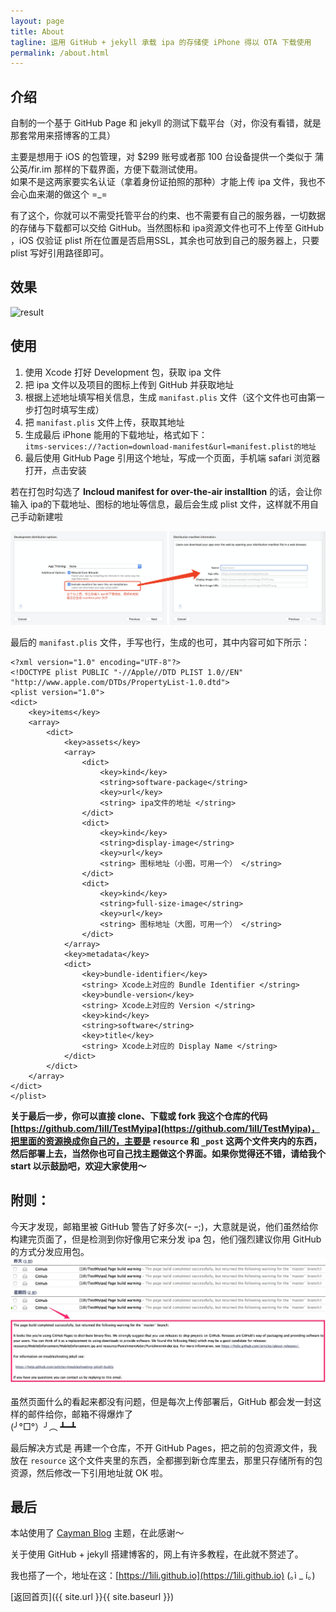 ```yaml
---
layout: page
title: About
tagline: 运用 GitHub + jekyll 承载 ipa 的存储使 iPhone 得以 OTA 下载使用
permalink: /about.html
---
```


## 介绍

自制的一个基于 GitHub Page 和 jekyll 的测试下载平台（对，你没有看错，就是那套常用来搭博客的工具）

主要是想用于 iOS 的包管理，对 $299 账号或者那 100 台设备提供一个类似于 蒲公英/fir.im 那样的下载界面，方便下载测试使用。<br/>如果不是这两家要实名认证（拿着身份证拍照的那种）才能上传 ipa 文件，我也不会心血来潮的做这个 =_=

有了这个，你就可以不需受托管平台的约束、也不需要有自己的服务器，一切数据的存储与下载都可以交给 GitHub。当然图标和 ipa资源文件也可不上传至 GitHub ，iOS 仅验证 plist 所在位置是否启用SSL，其余也可放到自己的服务器上，只要 plist 写好引用路径即可。

## 效果

![result](https://raw.githubusercontent.com/1ilI/1ilI.github.io/master/resource/2018-04/result.gif)

## 使用

1. 使用 Xcode 打好 Development 包，获取 ipa 文件
2. 把 ipa 文件以及项目的图标上传到 GitHub 并获取地址
3. 根据上述地址填写相关信息，生成 `manifast.plis` 文件（这个文件也可由第一步打包时填写生成）
4. 把 `manifast.plis` 文件上传，获取其地址
5. 生成最后 iPhone 能用的下载地址，格式如下： <br/>
`itms-services://?action=download-manifest&url=manifest.plist的地址`
6. 最后使用 GitHub Page 引用这个地址，写成一个页面，手机端 safari 浏览器打开，点击安装

若在打包时勾选了 **Incloud manifest for over-the-air installtion** 的话，会让你输入 ipa的下载地址、图标的地址等信息，最后会生成 plist 文件，这样就不用自己手动新建啦

![xcode-step](https://raw.githubusercontent.com/1ilI/1ilI.github.io/master/resource/2018-04/xcode-step.png)

最后的 `manifast.plis` 文件，手写也行，生成的也可，其中内容可如下所示：
```
<?xml version="1.0" encoding="UTF-8"?>
<!DOCTYPE plist PUBLIC "-//Apple//DTD PLIST 1.0//EN" "http://www.apple.com/DTDs/PropertyList-1.0.dtd">
<plist version="1.0">
<dict>
	<key>items</key>
	<array>
		<dict>
			<key>assets</key>
			<array>
				<dict>
					<key>kind</key>
					<string>software-package</string>
					<key>url</key>
					<string> ipa文件的地址 </string>
				</dict>
				<dict>
					<key>kind</key>
					<string>display-image</string>
					<key>url</key>
					<string> 图标地址（小图，可用一个） </string>
				</dict>
				<dict>
					<key>kind</key>
					<string>full-size-image</string>
					<key>url</key>
					<string> 图标地址（大图，可用一个） </string>
				</dict>
			</array>
			<key>metadata</key>
			<dict>
				<key>bundle-identifier</key>
				<string> Xcode上对应的 Bundle Identifier </string>
				<key>bundle-version</key>
				<string> Xcode上对应的 Version </string>
				<key>kind</key>
				<string>software</string>
				<key>title</key>
				<string> Xcode上对应的 Display Name </string>
			</dict>
		</dict>
	</array>
</dict>
</plist>
```

**关于最后一步，你可以直接 clone、下载或 fork 我这个仓库的代码 [https://github.com/1ilI/TestMyipa](https://github.com/1ilI/TestMyipa)，把里面的资源换成你自己的，主要是 `resource` 和 `_post` 这两个文件夹内的东西，然后部署上去，当然你也可自己找主题做这个界面。如果你觉得还不错，请给我个 start 以示鼓励吧，欢迎大家使用～**

## 附则：

今天才发现，邮箱里被 GitHub 警告了好多次(ｰ ｰ;)，大意就是说，他们虽然给你构建完页面了，但是检测到你好像用它来分发 ipa 包，他们强烈建议你用 GitHub 的方式分发应用包。
![github-warning](https://raw.githubusercontent.com/1ilI/1ilI.github.io/master/resource/2018-04/github-warning.jpg)

虽然页面什么的看起来都没有问题，但是每次上传部署后，GitHub 都会发一封这样的邮件给你，邮箱不得爆炸了 <br/> (╯°□°）╯︵ ┻━┻

最后解决方式是 再建一个仓库，不开 GitHub Pages，把之前的包资源文件，我放在 `resource` 这个文件夹里的东西，全都挪到新仓库里去，那里只存储所有的包资源，然后修改一下引用地址就 OK 啦。

## 最后

本站使用了 [Cayman Blog](https://github.com/lorepirri/cayman-blog) 主题，在此感谢～

关于使用 GitHub + jekyll 搭建博客的，网上有许多教程，在此就不赘述了。

我也搭了一个，地址在这：[https://1ili.github.io](https://1ili.github.io) (｡ì _ í｡)


[返回首页]({{ site.url }}{{ site.baseurl }})

